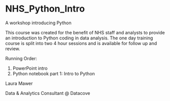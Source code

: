 # NHS_Python_Intro
A workshop introducing Python

This course was created for the benefit of NHS staff and analysts to provide an introduction to Python coding in data analysis. The one day training course is split into two 4 hour sessions and is available for follow up and review. 

Running Order: 
1) PowerPoint intro
2) Python notebook part 1: Intro to Python
   

Laura Mawer

Data & Analytics Consultant @ Datacove
